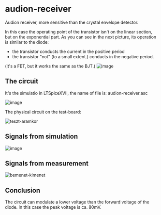 # audion-receiver
Audion receiver, more sensitive than the crystal envelope detector.

In this case the operating point of the transistor isn't on the linear section, but on the exponential part. As you can see in the next picture, its operation is similar to the diode:

- the transistor conducts the current in the positive period
- the transistor "not" (to a small extent.) conducts in the negative period.

(it's a FET, but it works the same as the BJT.)
![image](https://github.com/user-attachments/assets/4b2a3d50-a1ba-49bd-ae89-bed94ec1198f)

## The circuit

It's the simulatio in LTSpiceXVII, the name of file is: audion-receiver.asc

![image](https://github.com/user-attachments/assets/b106e68b-a314-4c13-96e9-bbf64e3663bd)

The physical circuit on the test-board:

![teszt-aramkor](https://github.com/user-attachments/assets/647ce23d-7323-46ea-8c8f-1f434669cf81)

## Signals from simulation

![image](https://github.com/user-attachments/assets/5b047411-4153-450a-9c61-1e8b5ec69a6d)

## Signals from measurement

![bemenet-kimenet](https://github.com/user-attachments/assets/73f5057c-496e-49cf-a2a7-b27ceadb0598)

## Conclusion

The circuit can modulate a lower voltage than the forward voltage of the diode. In this case the peak voltage is ca. 80mV.

